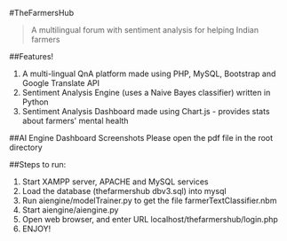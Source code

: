 #TheFarmersHub
>A multilingual forum with sentiment analysis for helping Indian farmers

##Features!
1. A multi-lingual QnA platform made using PHP, MySQL, Bootstrap and Google Translate API
2. Sentiment Analysis Engine (uses a Naive Bayes classifier) written in Python
3. Sentiment Analysis Dashboard made using Chart.js - provides stats about farmers' mental health

##AI Engine Dashboard Screenshots
Please open the pdf file in the root directory

##Steps to run:

1. Start XAMPP server, APACHE and MySQL services
2. Load the database (thefarmershub dbv3.sql) into mysql
3. Run aiengine/modelTrainer.py to get the file farmerTextClassifier.nbm
4. Start aiengine/aiengine.py
5. Open web browser, and enter URL localhost/thefarmershub/login.php
6. ENJOY!
